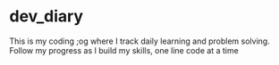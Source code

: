# dev_diary
This is my coding ;og where I track daily learning and problem solving. Follow my progress as I build my skills, one line code at a time
